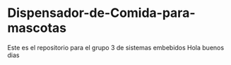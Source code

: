# Dispensador-de-Comida-para-mascotas
Este es el repositorio para el grupo 3 de sistemas embebidos
Hola buenos dias
